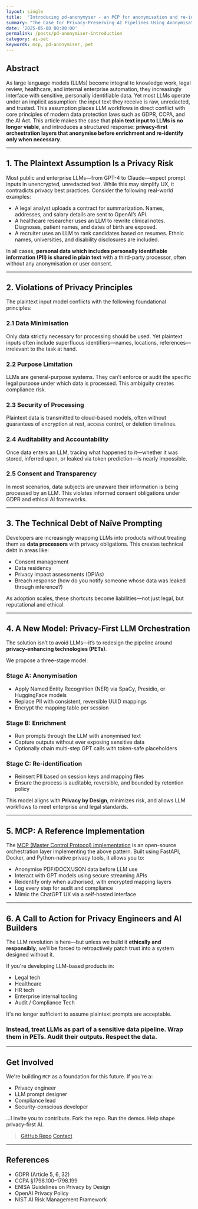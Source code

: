 ```yaml
---
layout: single
title:  "Introducing pd-anonymyser - an MCP for anonymisation and re-identification"
summary: "The Case for Privacy-Preserving AI Pipelines Using Anonymisation and Re-identification Orchestration"
date: '2025-05-08 00:00:00'
permalink: /posts/pd-anonymiser-introduction
category: ai-pet
keywords: mcp, pd-anonymiser, pet
---
```


## Abstract

As large language models (LLMs) become integral to knowledge work, legal review, healthcare, and internal enterprise automation, they increasingly interface with sensitive, personally identifiable data. Yet most LLMs operate under an implicit assumption: the input text they receive is raw, unredacted, and trusted. This assumption places LLM workflows in direct conflict with core principles of modern data protection laws such as GDPR, CCPA, and the AI Act. This article makes the case that **plain text input to LLMs is no longer viable**, and introduces a structured response: **privacy-first orchestration layers that anonymise before enrichment and re-identify only when necessary**.

---

## 1. The Plaintext Assumption Is a Privacy Risk

Most public and enterprise LLMs—from GPT-4 to Claude—expect prompt inputs in unencrypted, unredacted text. While this may simplify UX, it contradicts privacy best practices. Consider the following real-world examples:

- A legal analyst uploads a contract for summarization. Names, addresses, and salary details are sent to OpenAI’s API.
- A healthcare researcher uses an LLM to rewrite clinical notes. Diagnoses, patient names, and dates of birth are exposed.
- A recruiter uses an LLM to rank candidates based on resumes. Ethnic names, universities, and disability disclosures are included.

In all cases, **personal data which includes personally identifiable information (PII) is shared in plain text** with a third-party processor, often without any anonymisation or user consent.

---

## 2. Violations of Privacy Principles

The plaintext input model conflicts with the following foundational principles:

### 2.1 Data Minimisation
Only data strictly necessary for processing should be used. Yet plaintext inputs often include superfluous identifiers—names, locations, references—irrelevant to the task at hand.

### 2.2 Purpose Limitation
LLMs are general-purpose systems. They can’t enforce or audit the specific legal purpose under which data is processed. This ambiguity creates compliance risk.

### 2.3 Security of Processing
Plaintext data is transmitted to cloud-based models, often without guarantees of encryption at rest, access control, or deletion timelines.

### 2.4 Auditability and Accountability
Once data enters an LLM, tracing what happened to it—whether it was stored, inferred upon, or leaked via token prediction—is nearly impossible.

### 2.5 Consent and Transparency
In most scenarios, data subjects are unaware their information is being processed by an LLM. This violates informed consent obligations under GDPR and ethical AI frameworks.

---

## 3. The Technical Debt of Naïve Prompting

Developers are increasingly wrapping LLMs into products without treating them as **data processors** with privacy obligations. This creates technical debt in areas like:

- Consent management
- Data residency
- Privacy impact assessments (DPIAs)
- Breach response (how do you notify someone whose data was leaked through inference?)

As adoption scales, these shortcuts become liabilities—not just legal, but reputational and ethical.

---

## 4. A New Model: Privacy-First LLM Orchestration

The solution isn’t to avoid LLMs—it’s to redesign the pipeline around **privacy-enhancing technologies (PETs)**.

We propose a three-stage model:

### Stage A: Anonymisation
- Apply Named Entity Recognition (NER) via SpaCy, Presidio, or HuggingFace models
- Replace PII with consistent, reversible UUID mappings
- Encrypt the mapping table per session

### Stage B: Enrichment
- Run prompts through the LLM with anonymised text
- Capture outputs without ever exposing sensitive data
- Optionally chain multi-step GPT calls with token-safe placeholders

### Stage C: Re-identification
- Reinsert PII based on session keys and mapping files
- Ensure the process is auditable, reversible, and bounded by retention policy

This model aligns with **Privacy by Design**, minimizes risk, and allows LLM workflows to meet enterprise and legal standards.

---

## 5. MCP: A Reference Implementation

The [MCP (Master Control Protocol) implementation](https://github.com/patons02/pd-anonymiser) is an open-source orchestration layer implementing the above pattern. Built using FastAPI, Docker, and Python-native privacy tools, it allows you to:

- Anonymise PDF/DOCX/JSON data before LLM use  
- Interact with GPT models using secure streaming APIs  
- Reidentify only when authorised, with encrypted mapping layers  
- Log every step for audit and compliance  
- Mimic the ChatGPT UX via a self-hosted interface  

---

## 6. A Call to Action for Privacy Engineers and AI Builders

The LLM revolution is here—but unless we build it **ethically and responsibly**, we’ll be forced to retroactively patch trust into a system designed without it.

If you're developing LLM-based products in:
- Legal tech  
- Healthcare  
- HR tech  
- Enterprise internal tooling
- Audit / Compliance Tech

It's no longer sufficient to assume plaintext prompts are acceptable.

### Instead, treat LLMs as part of a sensitive data pipeline. Wrap them in PETs. Audit their outputs. Respect the data.

---

## Get Involved

We're building `MCP` as a foundation for this future. If you're a:

- Privacy engineer  
- LLM prompt designer  
- Compliance lead  
- Security-conscious developer  

…I invite you to contribute. Fork the repo. Run the demos. Help shape privacy-first AI.

> [GitHub Repo](https://github.com/patons02/pd-anonymiser)
> [Contact](mailto:stu@stuartpaton.dev?subject=MCP%20Anonymisation%20Blog)

---

## References

- GDPR (Article 5, 6, 32)
- CCPA §1798.100–1798.199
- ENISA Guidelines on Privacy by Design
- OpenAI Privacy Policy
- NIST AI Risk Management Framework